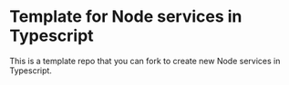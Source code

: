 # Template for Node services in Typescript

This is a template repo that you can fork to create new Node services in Typescript.
